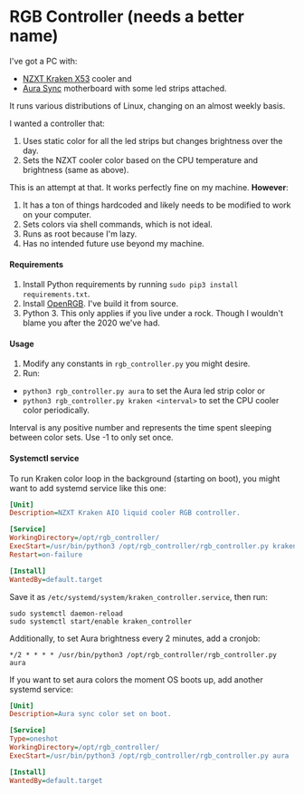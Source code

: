 # RGB Controller (needs a better name)

I've got a PC with:
- [NZXT Kraken X53](https://www.nzxt.com/products/kraken-x53) cooler and
- [Aura Sync](https://www.asus.com/campaign/aura/us/download.php) motherboard with some led strips attached.

It runs various distributions of Linux, changing on an almost weekly basis.

I wanted a controller that:
1. Uses static color for all the led strips but changes brightness over the day.
2. Sets the NZXT cooler color based on the CPU temperature and brightness (same as above).

This is an attempt at that. It works perfectly fine on my machine. **However**:
1. It has a ton of things hardcoded and likely needs to be modified to work on your computer.
2. Sets colors via shell commands, which is not ideal.
3. Runs as root because I'm lazy.
4. Has no intended future use beyond my machine.

#### Requirements
1. Install Python requirements by running `sudo pip3 install requirements.txt`.
2. Install [OpenRGB](https://gitlab.com/CalcProgrammer1/OpenRGB). I've build it from source.
3. Python 3. This only applies if you live under a rock. Though I wouldn't blame you after the 2020 we've had.


#### Usage
1. Modify any constants in `rgb_controller.py` you might desire.
2. Run:
- `python3 rgb_controller.py aura` to set the Aura led strip color or
- `python3 rgb_controller.py kraken <interval>` to set the CPU cooler color periodically.

Interval is any positive number and represents the time spent sleeping between color sets. Use -1 to only set once.


#### Systemctl service
To run Kraken color loop in the background (starting on boot), you might want to add systemd service like this one:
```ini
[Unit]
Description=NZXT Kraken AIO liquid cooler RGB controller.

[Service]
WorkingDirectory=/opt/rgb_controller/
ExecStart=/usr/bin/python3 /opt/rgb_controller/rgb_controller.py kraken 0.1
Restart=on-failure

[Install]
WantedBy=default.target
```
Save it as `/etc/systemd/system/kraken_controller.service`, then run:
```shell script
sudo systemctl daemon-reload
sudo systemctl start/enable kraken_controller
```

Additionally, to set Aura brightness every 2 minutes, add a cronjob:
```
*/2 * * * * /usr/bin/python3 /opt/rgb_controller/rgb_controller.py aura
```  

If you want to set aura colors the moment OS boots up, add another systemd service:
```ini
[Unit]
Description=Aura sync color set on boot.

[Service]
Type=oneshot
WorkingDirectory=/opt/rgb_controller/
ExecStart=/usr/bin/python3 /opt/rgb_controller/rgb_controller.py aura

[Install]
WantedBy=default.target
```